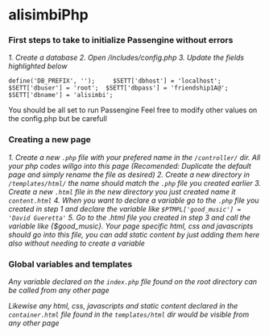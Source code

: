 # alisimbiPhp

### First steps to take to initialize Passengine without errors  


*1. Create a database*
*2. Open /includes/config.php*
*3. Update the fields highlighted below*


`define('DB_PREFIX', '');	 
$SETT['dbhost'] = 'localhost'; 
$SETT['dbuser'] = 'root'; 
$SETT['dbpass'] = 'friendship1A@'; 
$SETT['dbname'] = 'alisimbi';`

You should be all set to run Passengine
Feel free to modify other values on the config.php but be carefull

### Creating a new page
*1. Create a new `.php` file with your prefered name in the `/controller/` dir. All your php codes willgo into this page (Recomended: Duplicate the default page and simply rename the file as desired)*
*2. Create a new directory in `/templates/html/` the name should match the `.php` file you created earlier*
*3. Create a new `.html` file in the new directory you just created name it `content.html`*
*4. When you want to declare a variable go to the `.php` file you created in step 1 and declare the variable like `$PTMPL['good_music'] = 'David Gueretta'`*
*5. Go to the .html file you created in step 3 and call the variable like {$good_music}. Your page specific html, css and javascripts should go into this file, you can add static content by just adding them here also without needing to create a variable*

### Global variables and templates
*Any variable declared on the `index.php` file found on the root directory can be called from any other page*

*Likewise any html, css, javascripts and static content declared in the `container.html` file found in the `templates/html` dir would be visible from any other page*